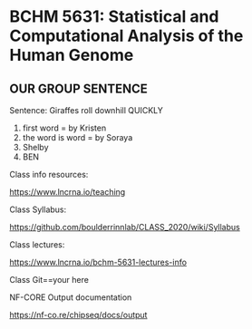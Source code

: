 # BCHM 5631: Statistical and Computational Analysis of the Human Genome

## OUR GROUP SENTENCE

Sentence: Giraffes roll downhill QUICKLY

1. first word = by Kristen
2. the word is word = by Soraya
3. Shelby
4. BEN

Class info resources: 

https://www.lncrna.io/teaching


Class Syllabus: 

https://github.com/boulderrinnlab/CLASS_2020/wiki/Syllabus


Class lectures: 

https://www.lncrna.io/bchm-5631-lectures-info

Class Git==your here

NF-CORE Output documentation

https://nf-co.re/chipseq/docs/output

